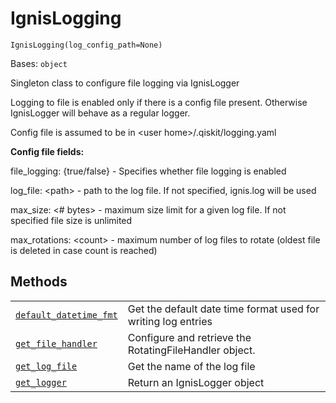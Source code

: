 # IgnisLogging

<span id="undefined" />

`IgnisLogging(log_config_path=None)`

Bases: `object`

Singleton class to configure file logging via IgnisLogger

Logging to file is enabled only if there is a config file present. Otherwise IgnisLogger will behave as a regular logger.

Config file is assumed to be in \<user home>/.qiskit/logging.yaml

**Config file fields:**

file\_logging: \{true/false} - Specifies whether file logging is enabled

log\_file: \<path> - path to the log file. If not specified, ignis.log will be used

max\_size: \<# bytes> - maximum size limit for a given log file. If not specified file size is unlimited

max\_rotations: \<count> - maximum number of log files to rotate (oldest file is deleted in case count is reached)

## Methods

|                                                                                                                                                                                                  |                                                               |
| ------------------------------------------------------------------------------------------------------------------------------------------------------------------------------------------------ | ------------------------------------------------------------- |
| [`default_datetime_fmt`](qiskit.ignis.logging.IgnisLogging.default_datetime_fmt#qiskit.ignis.logging.IgnisLogging.default_datetime_fmt "qiskit.ignis.logging.IgnisLogging.default_datetime_fmt") | Get the default date time format used for writing log entries |
| [`get_file_handler`](qiskit.ignis.logging.IgnisLogging.get_file_handler#qiskit.ignis.logging.IgnisLogging.get_file_handler "qiskit.ignis.logging.IgnisLogging.get_file_handler")                 | Configure and retrieve the RotatingFileHandler object.        |
| [`get_log_file`](qiskit.ignis.logging.IgnisLogging.get_log_file#qiskit.ignis.logging.IgnisLogging.get_log_file "qiskit.ignis.logging.IgnisLogging.get_log_file")                                 | Get the name of the log file                                  |
| [`get_logger`](qiskit.ignis.logging.IgnisLogging.get_logger#qiskit.ignis.logging.IgnisLogging.get_logger "qiskit.ignis.logging.IgnisLogging.get_logger")                                         | Return an IgnisLogger object                                  |

